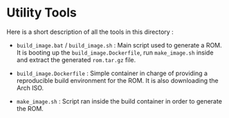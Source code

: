 # Utility Tools

Here is a short description of all the tools in this directory :

* `build_image.bat` / `build_image.sh` : Main script used to generate a ROM. 
It is booting up the `build_image.Dockerfile`, run `make_image.sh` inside and 
extract the generated `rom.tar.gz` file.

* `build_image.Dockerfile` : Simple container in charge of providing a reproducible 
build environment for the ROM. It is also downloading the Arch ISO.

* `make_image.sh` : Script ran inside the build container in order to generate the ROM.
